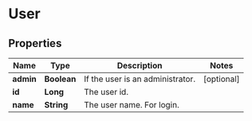 
# User

## Properties
Name | Type | Description | Notes
------------ | ------------- | ------------- | -------------
**admin** | **Boolean** | If the user is an administrator. |  [optional]
**id** | **Long** | The user id. | 
**name** | **String** | The user name. For login. | 




